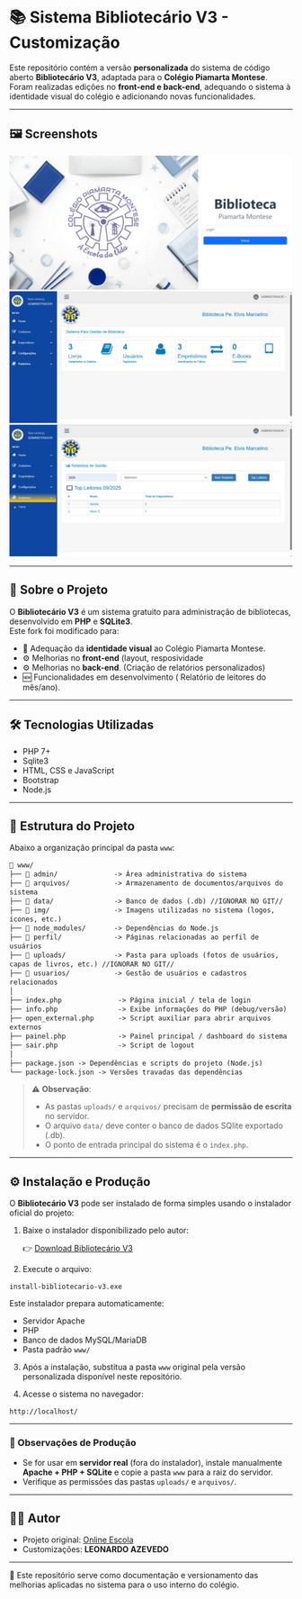 
# 📚 Sistema Bibliotecário V3 - Customização

Este repositório contém a versão **personalizada** do sistema de código aberto **Bibliotecário V3**, adaptada para o **Colégio Piamarta Montese**.  
Foram realizadas edições no **front-end e back-end**, adequando o sistema à identidade visual do colégio e adicionando novas funcionalidades.

---

## 🖼️ Screenshots

![Tela de Login](./screenshots/login.png)
![Painel Principal](./screenshots/dashboard.png)
![Relatórios](./screenshots/relatorios.png)

---

## 🚀 Sobre o Projeto
O **Bibliotecário V3** é um sistema gratuito para administração de bibliotecas, desenvolvido em **PHP** e **SQLite3**.  
Este fork foi modificado para:

- 🎨 Adequação da **identidade visual** ao Colégio Piamarta Montese.  
- ⚙️ Melhorias no **front-end** (layout, resposividade
- ⚙️ Melhorias no  **back-end**.  (Criação de relatórios personalizados)
- 🆕 Funcionalidades em desenvolvimento ( Relatório de leitores do mês/ano).

---


## 🛠️ Tecnologias Utilizadas
- PHP 7+  
- Sqlite3  
- HTML, CSS e JavaScript  
- Bootstrap
- Node.js 

---

## 📂 Estrutura do Projeto

Abaixo a organização principal da pasta `www`:

````
📂 www/
├── 📂 admin/              -> Área administrativa do sistema
├── 📂 arquivos/           -> Armazenamento de documentos/arquivos do sistema
├── 📂 data/               -> Banco de dados (.db) //IGNORAR NO GIT//
├── 📂 img/                -> Imagens utilizadas no sistema (logos, ícones, etc.)
├── 📂 node_modules/       -> Dependências do Node.js 
├── 📂 perfil/             -> Páginas relacionadas ao perfil de usuários
├── 📂 uploads/            -> Pasta para uploads (fotos de usuários, capas de livros, etc.) //IGNORAR NO GIT//
├── 📂 usuarios/           -> Gestão de usuários e cadastros relacionados
│
├── index.php              -> Página inicial / tela de login
├── info.php               -> Exibe informações do PHP (debug/versão)
├── open_external.php      -> Script auxiliar para abrir arquivos externos
├── painel.php             -> Painel principal / dashboard do sistema
├── sair.php               -> Script de logout
│
├── package.json -> Dependências e scripts do projeto (Node.js)
└── package-lock.json -> Versões travadas das dependências
````
> ⚠️ **Observação**:  
> - As pastas `uploads/` e `arquivos/` precisam de **permissão de escrita** no servidor.  
> - O arquivo `data/` deve conter o banco de dados SQlite exportado (.db).  
> - O ponto de entrada principal do sistema é o `index.php`.  

---

## ⚙️ Instalação e Produção

O **Bibliotecário V3** pode ser instalado de forma simples usando o instalador oficial do projeto:

1. Baixe o instalador disponibilizado pelo autor:

   👉 [Download Bibliotecário V3](https://www.onlineescola.com.br/2025/04/bibliotecario-v3-o-sistema-ideal-para.html)

2. Execute o arquivo:
````
install-bibliotecario-v3.exe
````
Este instalador prepara automaticamente:
- Servidor Apache  
- PHP  
- Banco de dados MySQL/MariaDB  
- Pasta padrão `www/`  

3. Após a instalação, substitua a pasta `www` original pela versão personalizada disponível neste repositório.

4. Acesse o sistema no navegador:
````
http://localhost/
````

---

### 📌 Observações de Produção

- Se for usar em **servidor real** (fora do instalador), instale manualmente **Apache + PHP + SQLite** e copie a pasta `www` para a raiz do servidor.  
- Verifique as permissões das pastas `uploads/` e `arquivos/`.   

---

## 👨‍💻 Autor
- Projeto original: [Online Escola](https://www.onlineescola.com.br/)  
- Customizações: **LEONARDO AZEVEDO**

---

📌 Este repositório serve como documentação e versionamento das melhorias aplicadas no sistema para o uso interno do colégio.

